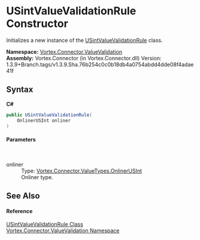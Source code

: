 # USintValueValidationRule Constructor 
 

Initializes a new instance of the <a href="T_Vortex_Connector_ValueValidation_USintValueValidationRule.md">USintValueValidationRule</a> class.

**Namespace:**&nbsp;<a href="N_Vortex_Connector_ValueValidation.md">Vortex.Connector.ValueValidation</a><br />**Assembly:**&nbsp;Vortex.Connector (in Vortex.Connector.dll) Version: 1.3.9+Branch.tags/v1.3.9.Sha.76b254c0c0b18db4a0754abdd4dde08f4adae41f

## Syntax

**C#**<br />
``` C#
public USintValueValidationRule(
	OnlinerUSInt onliner
)
```


#### Parameters
&nbsp;<dl><dt>onliner</dt><dd>Type: <a href="T_Vortex_Connector_ValueTypes_OnlinerUSInt.md">Vortex.Connector.ValueTypes.OnlinerUSInt</a><br />Onliner type.</dd></dl>

## See Also


#### Reference
<a href="T_Vortex_Connector_ValueValidation_USintValueValidationRule.md">USintValueValidationRule Class</a><br /><a href="N_Vortex_Connector_ValueValidation.md">Vortex.Connector.ValueValidation Namespace</a><br />